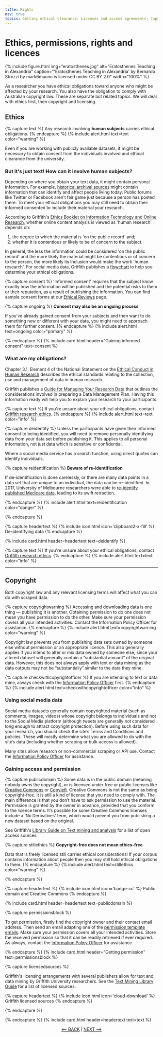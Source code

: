 ```yaml
---
title: Rights
nav: true
topics: Getting ethical clearance; Licenses and access agreements; Copyright
---
```


# Ethics, permissions, rights and licences

{% include figure.html img="eratosthenes.jpg" alt="Eratosthenes Teaching in Alexandria" caption="'Eratosthenes Teaching in Alexandria' by Bernardo Strozzi by mark6mauno is licensed under CC BY 2.0" width="100%" %}

As a researcher you have ethical obligations toward anyone who might be affected by your research. You also have the obligation to comply with Australian copyright law. These are separate but related topics. We will deal with ethics first, then copyright and licensing.

## Ethics

{% capture text %}
Any research involving **human subjects** carries ethical obligations. 
{% endcapture %}
{% include alert.html text=text color="warning" %}

Even if you are working with publicly available datasets, it might be necessary to obtain consent from the individuals involved and ethical clearance from the university.

### But it's just text! How can it involve human subjects?

Depending on where you obtain your text data, it might contain personal information. For example, [historical archival sources](https://glam-workbench.net/) might contain information that can identify and affect people living today. Public forums like Twitter or Facebook aren't fair game just because a person has posted there. To meet your ethical obligations you may still need to obtain their informed consented to include their material your research.

According to Griffith's [Ethics Booklet on Information Technology and Online Research](https://www.griffith.edu.au/__data/assets/pdf_file/0026/354752/booklet37.pdf), whether online content analysis is viewed as 'human research' depends on:

1. the degree to which the material is 'on the public record' and;
2. whether it is contentious or likely to be of concern to the subject.

In general, the less the information could be considered 'on the public record' and the more likely the material might be contentious or of concern to the person, the more likely its inclusion would make the work 'human research'. For social media data, Griffith publishes a [flowchart](https://www.griffith.edu.au/__data/assets/pdf_file/0023/1153571/Social-Media-Flowchart-Visio-v7-200902.pdf) to help you determine your ethical obligations.

{% capture consent %}
'Informed consent' requires that the subject know exactly how the information will be published and the potential risks to them or their reputation, as a result of publishing the information. You can find sample consent forms at our [Ethical Reviews](https://www.griffith.edu.au/research/research-services/research-ethics-integrity/human/ethical-reviews) page. 

{% capture ongoing %}
**Consent may also be an ongoing process**

If you've already gained consent from your subjects and then want to do something new or different with your data, you might need to approach them for further consent.
{% endcapture %}
{% include alert.html text=ongoing color="primary" %}

{% endcapture %}
{% include card.html header="Gaining informed consent" text=consent %}

### What are my obligations?

Chapter 3.1, Element 4 of the National Statement on the [Ethical Conduct in Human Research](https://www.nhmrc.gov.au/about-us/publications/national-statement-ethical-conduct-human-research-2007-updated-2018) describes the ethical standards relating to the collection, use and management of data in human research.

Griffith publishes a [Guide for Managing Your Research Data](https://www.griffith.edu.au/__data/assets/pdf_file/0025/1233907/20210107-Guide-to-managing-research-data.pdf) that outlines the considerations involved in preparing a Data Management Plan. Having this information ready will help you to explain your research to your participants.

{% capture text %}
If you're unsure about your ethical obligations, contact [Griffith research ethics](https://www.griffith.edu.au/research/research-services/research-ethics-integrity).
{% endcapture %}
{% include alert.html text=text color="info" %} 

{% capture deidentify %}
Unless the participants have given their informed consent to being identified, you will need to remove personally identifying data from your data set before publishing it. This applies to all personal information, not just data which is sensitive or confidential.

Where a social media service has a search function, using direct quotes can identify individuals.

{% capture reidentification %}
**Beware of re-identification**

If de-identification is done carelessly, or there are many data points in a data set that are unique to an individual, the data can be re-identified. In 2017, University of Melbourne researchers were able to [re-identify published Medicare data](https://www.unimelb.edu.au/newsroom/news/2017/december/research-reveals-de-identified-patient-data-can-be-re-identified), leading to its swift retraction.

{% endcapture %}
{% include alert.html text=reidentification color="danger" %}

{% endcapture %}

<!--- Begin header with icon code --->
{% capture headertext %}
{% include icon.html icon='clipboard2-x-fill' %} De-identifying data
{% endcapture %}
<!--- End header with icon code --->

{% include card.html header=headertext text=deidentify %}

{% capture text %}
If you're unsure about your ethical obligations, contact [Griffith research ethics](https://www.griffith.edu.au/research/research-services/research-ethics-integrity).
{% endcapture %}
{% include alert.html text=text color="info" %}

----

## Copyright

Both copyright law and any relevant licensing terms will affect what you can do with scraped data.

{% capture copyrightwarning %}
Accessing and downloading data is one thing — publishing it is another. Obtaining permission to do one does not mean you have permission to do the other.  Make sure your permission covers all your intended activities.  Contact the Information Policy Officer for assistance.
{% endcapture %}
{% include alert.html text=copyrightwarning color="warning" %}

Copyright law prevents you from publishing data sets owned by someone else without permission or an appropriate licence. This also generally applies if you intend to alter or mix data owned by someone else, since your altered dataset will generally contain a “substantial amount” of the original data.  However, this does not always apply with text or data mining as the data outputs may not be “substantially” similar to the data they mine.  

{% capture checkwithcopyrightofficer %}
If you are intending to text or data mine, always check with the [Information Policy Officer](http://www.griffith.edu.au/copyright-matters/) first.
{% endcapture %}
{% include alert.html text=checkwithcopyrightofficer color="info" %}

### Using social media data

Social media datasets generally contain copyrighted material (such as comments, images, videos) whose copyright belongs to individuals and not to the Social Media platform (although tweets are generally not considered long enough to attract copyright protection).   Before using such data for your research, you should check the site’s Terms and Conditions and policies.  These will mostly determine what you are allowed to do with the site’s data (including whether scraping or bulk-access is allowed).

Many sites allow research or non-commercial scraping or API use.  Contact the [Information Policy Officer](http://www.griffith.edu.au/copyright-matters/)  for assistance.

### Gaining access and permission

{% capture publicdomain %}
Some data is in the public domain (meaning nobody owns the copyright), or is licensed under free or public licenses like [Creative Commons](https://creativecommons.org.au) or [Copyleft](https://opensource.com/resources/what-is-copyleft). Creative Commons is not the same as being copyright-free. It is still a kind of license that you need to comply with. The main difference is that you don’t have to ask permission to use the material. Permission is granted by the owner in advance, provided that you conform to the licence terms. It’s possible for some Creative Commons licenses include a ‘No Derivatives’ term, which would prevent you from publishing a new dataset based on the original.

See Griffith's [Library Guide on Text mining and analysis](https://libraryguides.griffith.edu.au/text-mining/open) for a list of open access sources.

{% capture stillethics %}
**Copyright-free does not mean ethics-free** 

Data that is freely licensed still carries ethical considerations! If your corpus contains information about people then you may still hold ethical obligations to them.
{% endcapture %}
{% include alert.html text=stillethics color="warning" %}

{% endcapture %}

<!--- Begin header with icon code --->
{% capture headertext %}
{% include icon.html icon='badge-cc' %} Public domain and Creative Commons
{% endcapture %}
<!--- End header with icon code --->
{% include card.html header=headertext text=publicdomain %}

{% capture permissionsblock %}

To get permission, firstly find the copyright owner and their contact email address.   Then send an email adapting one of the [permission template emails](https://www.griffith.edu.au/copyright-matters/hdr-candidates/getting-permission).  Make sure your permission covers all your intended activities.  Store the received permission so that it can be readily retrieved if ever required. As always, contact the [Information Policy Officer](http://www.griffith.edu.au/copyright-matters/)  for assistance.

{% endcapture %}
{% include card.html header="Getting permission" text=permissionsblock %}

{% capture licensedsources %}

Griffith's licensing arrangements with several publishers allow for text and data mining by Griffith University researchers. See the [Text Mining Library Guide](https://libraryguides.griffith.edu.au/text-mining/licenced) for a list of licensed sources.

<!--- Begin header with icon code --->
{% capture headertext %}
{% include icon.html icon='cloud-download' %} Griffith licensed sources
{% endcapture %}
<!--- End header with icon code --->
{% endcapture %}

{% endcapture %}
{% include card.html header=headertext text=text %}

<p align="center">
  <a href="https://griffithunilibrary.github.io/intro-text-mining-analysis/content/2-how.html"><-- BACK</a> |
  <a href="https://griffithunilibrary.github.io/intro-text-mining-analysis/content/4-build.html">NEXT --></a>
</p>
